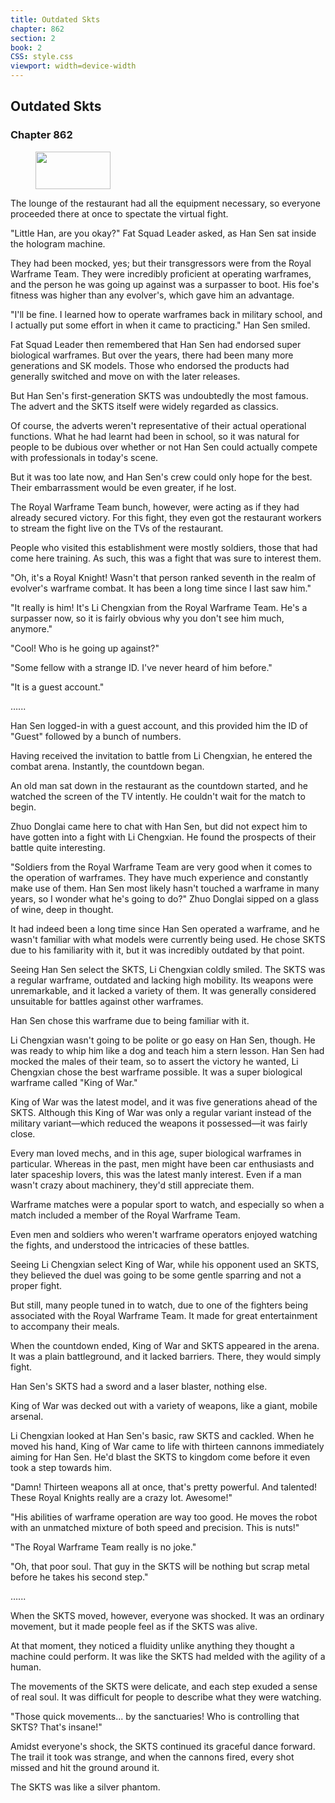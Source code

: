 ```yaml
---
title: Outdated Skts
chapter: 862
section: 2
book: 2
CSS: style.css
viewport: width=device-width
---
```


## Outdated Skts

### Chapter 862

<figure>
	<img src="../Images/gem.gif" alt="" id="gem" width="120" height="60" />
</figure>

The lounge of the restaurant had all the equipment necessary, so everyone proceeded there at once to spectate the virtual fight.

"Little Han, are you okay?" Fat Squad Leader asked, as Han Sen sat inside the hologram machine.

They had been mocked, yes; but their transgressors were from the Royal Warframe Team. They were incredibly proficient at operating warframes, and the person he was going up against was a surpasser to boot. His foe's fitness was higher than any evolver's, which gave him an advantage.

"I'll be fine. I learned how to operate warframes back in military school, and I actually put some effort in when it came to practicing." Han Sen smiled.

Fat Squad Leader then remembered that Han Sen had endorsed super biological warframes. But over the years, there had been many more generations and SK models. Those who endorsed the products had generally switched and move on with the later releases.

But Han Sen's first-generation SKTS was undoubtedly the most famous. The advert and the SKTS itself were widely regarded as classics.

Of course, the adverts weren't representative of their actual operational functions. What he had learnt had been in school, so it was natural for people to be dubious over whether or not Han Sen could actually compete with professionals in today's scene.

But it was too late now, and Han Sen's crew could only hope for the best. Their embarrassment would be even greater, if he lost.

The Royal Warframe Team bunch, however, were acting as if they had already secured victory. For this fight, they even got the restaurant workers to stream the fight live on the TVs of the restaurant.

People who visited this establishment were mostly soldiers, those that had come here training. As such, this was a fight that was sure to interest them.

"Oh, it's a Royal Knight! Wasn't that person ranked seventh in the realm of evolver's warframe combat. It has been a long time since I last saw him."

"It really is him! It's Li Chengxian from the Royal Warframe Team. He's a surpasser now, so it is fairly obvious why you don't see him much, anymore."

"Cool! Who is he going up against?"

"Some fellow with a strange ID. I've never heard of him before."

"It is a guest account."

…...

Han Sen logged-in with a guest account, and this provided him the ID of "Guest" followed by a bunch of numbers.

Having received the invitation to battle from Li Chengxian, he entered the combat arena. Instantly, the countdown began.

An old man sat down in the restaurant as the countdown started, and he watched the screen of the TV intently. He couldn't wait for the match to begin.

Zhuo Donglai came here to chat with Han Sen, but did not expect him to have gotten into a fight with Li Chengxian. He found the prospects of their battle quite interesting.

"Soldiers from the Royal Warframe Team are very good when it comes to the operation of warframes. They have much experience and constantly make use of them. Han Sen most likely hasn't touched a warframe in many years, so I wonder what he's going to do?" Zhuo Donglai sipped on a glass of wine, deep in thought.

It had indeed been a long time since Han Sen operated a warframe, and he wasn't familiar with what models were currently being used. He chose SKTS due to his familiarity with it, but it was incredibly outdated by that point.

Seeing Han Sen select the SKTS, Li Chengxian coldly smiled. The SKTS was a regular warframe, outdated and lacking high mobility. Its weapons were unremarkable, and it lacked a variety of them. It was generally considered unsuitable for battles against other warframes.

Han Sen chose this warframe due to being familiar with it.

Li Chengxian wasn't going to be polite or go easy on Han Sen, though. He was ready to whip him like a dog and teach him a stern lesson. Han Sen had mocked the males of their team, so to assert the victory he wanted, Li Chengxian chose the best warframe possible. It was a super biological warframe called "King of War."

King of War was the latest model, and it was five generations ahead of the SKTS. Although this King of War was only a regular variant instead of the military variant—which reduced the weapons it possessed—it was fairly close.

Every man loved mechs, and in this age, super biological warframes in particular. Whereas in the past, men might have been car enthusiasts and later spaceship lovers, this was the latest manly interest. Even if a man wasn't crazy about machinery, they'd still appreciate them.

Warframe matches were a popular sport to watch, and especially so when a match included a member of the Royal Warframe Team.

Even men and soldiers who weren't warframe operators enjoyed watching the fights, and understood the intricacies of these battles.

Seeing Li Chengxian select King of War, while his opponent used an SKTS, they believed the duel was going to be some gentle sparring and not a proper fight.

But still, many people tuned in to watch, due to one of the fighters being associated with the Royal Warframe Team. It made for great entertainment to accompany their meals.

When the countdown ended, King of War and SKTS appeared in the arena. It was a plain battleground, and it lacked barriers. There, they would simply fight.

Han Sen's SKTS had a sword and a laser blaster, nothing else.

King of War was decked out with a variety of weapons, like a giant, mobile arsenal.

Li Chengxian looked at Han Sen's basic, raw SKTS and cackled. When he moved his hand, King of War came to life with thirteen cannons immediately aiming for Han Sen. He'd blast the SKTS to kingdom come before it even took a step towards him.

"Damn! Thirteen weapons all at once, that's pretty powerful. And talented! These Royal Knights really are a crazy lot. Awesome!"

"His abilities of warframe operation are way too good. He moves the robot with an unmatched mixture of both speed and precision. This is nuts!"

"The Royal Warframe Team really is no joke."

"Oh, that poor soul. That guy in the SKTS will be nothing but scrap metal before he takes his second step."

…...

When the SKTS moved, however, everyone was shocked. It was an ordinary movement, but it made people feel as if the SKTS was alive.

At that moment, they noticed a fluidity unlike anything they thought a machine could perform. It was like the SKTS had melded with the agility of a human.

The movements of the SKTS were delicate, and each step exuded a sense of real soul. It was difficult for people to describe what they were watching.

"Those quick movements... by the sanctuaries! Who is controlling that SKTS? That's insane!"

Amidst everyone's shock, the SKTS continued its graceful dance forward. The trail it took was strange, and when the cannons fired, every shot missed and hit the ground around it.

The SKTS was like a silver phantom.